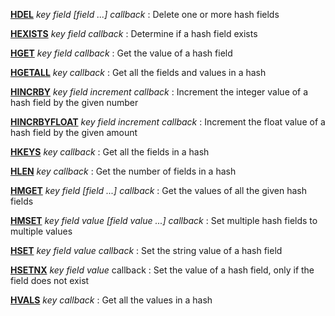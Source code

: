 **[HDEL](hashes/HDEL.md)** *key field [field ...] callback* : Delete one or more hash fields

**[HEXISTS](hashes/HEXISTS.md)** *key field callback* : Determine if a hash field exists

**[HGET](hashes/HGET.md)** *key field callback* : Get the value of a hash field

**[HGETALL](hashes/HGETALL.md)** *key callback* : Get all the fields and values in a hash

**[HINCRBY](hashes/HINCRBY.md)** *key field increment callback* : Increment the integer value of a hash field by the given number

**[HINCRBYFLOAT](hashes/HINCRBYFLOAT.md)** *key field increment callback* : Increment the float value of a hash field by the given amount

**[HKEYS](hashes/HKEYS.md)** *key callback* : Get all the fields in a hash

**[HLEN](hashes/HLEN.md)** *key callback* : Get the number of fields in a hash

**[HMGET](hashes/HMGET.md)** *key field [field ...] callback* : Get the values of all the given hash fields

**[HMSET](hashes/HMSET.md)** *key field value [field value ...] callback* : Set multiple hash fields to multiple values

**[HSET](hashes/HSET.md)** *key field value callback* : Set the string value of a hash field

**[HSETNX](hashes/HSETNX.md)** *key field value* callback : Set the value of a hash field, only if the field does not exist

**[HVALS](hashes/HVALS.md)** *key callback* : Get all the values in a hash